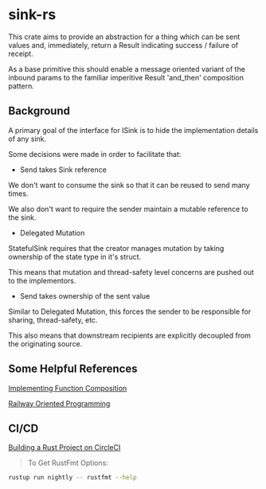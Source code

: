 # sink-rs

This crate aims to provide an abstraction for a thing which can be sent values
and, immediately, return a Result indicating success / failure of receipt.

As a base primitive this should enable a message oriented variant of the
inbound params to the familiar imperitive Result 'and_then' composition pattern.

## Background

A primary goal of the interface for ISink is to hide the implementation details
of any sink.

Some decisions were made in order to facilitate that:

* Send takes Sink reference

We don't want to consume the sink so that it can be reused to send many times.

We also don't want to require the sender maintain a mutable reference to the sink.

* Delegated Mutation

StatefulSink requires that the creator manages mutation by taking ownership of the state type in it's struct.

This means that mutation and thread-safety level concerns are pushed out to the implementors.

* Send takes ownership of the sent value

Similar to Delegated Mutation, this forces the sender to be responsible for sharing, thread-safety, etc.

This also means that downstream recipients are explicitly decoupled from the originating source.

## Some Helpful References

[Implementing Function Composition](https://users.rust-lang.org/t/implementing-function-composition/8255/2)

[Railway Oriented Programming](https://fsharpforfunandprofit.com/rop/)

## CI/CD

[Building a Rust Project on CircleCI](https://abronan.com/building-a-rust-project-on-circleci/)

> To Get RustFmt Options:

````bash
rustup run nightly -- rustfmt --help
````